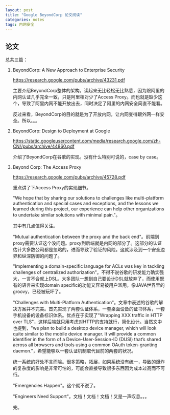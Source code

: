 ```yaml
---
layout: post
title: "Google BeyondCorp 论文阅读"
categories: notes
tags: 内网安全
---
```


## 论文

总共三篇：

1. BeyondCorp: A New Approach to Enterprise Security

    https://research.google.com/pubs/archive/43231.pdf
    
    主要介绍BeyondCorp整体的架构。读起来无比轻松无比熟悉，因为跟阿里的内网认证几乎完全一致，只是阿里相对少了Access Proxy。而也就是缺少这个，导致了阿里内网不能开放出去，同时决定了阿里的内网安全简直不能看。
    
    反过来看，BeyondCorp的目的就是为了开放内网，让内网变得跟外网一样安全。所以。。。

2. BeyondCorp: Design to Deployment at Google

    https://static.googleusercontent.com/media/research.google.com/zh-CN//pubs/archive/44860.pdf

    介绍了BeyondCorp在谷歌的实现。没有什么特别可说的，case by case。

3. Beyond Corp: The Access Proxy

    https://research.google.com/pubs/archive/45728.pdf

    重点讲了下Access Proxy的实现细节。
    
    "We hope that by sharing
our solutions to challenges like multi-platform authentication
and special cases and exceptions, and the lessons we learned
during this project, our experience can help other organizations
to undertake similar solutions with minimal pain."。

    其中有几点值得关注。
    
    "Mutual authentication between the proxy and the back end"。前端到proxy需要认证这个没问题。proxy到后端就是内网的部分了。这部分的认证估计大多数公司都是忽略的，进而导致了验证的风险。这就涉及到一个安全边界和纵深防御的问题了。
    
    "Implementing a domain-specific language for ACLs was key in
tackling challenges of centralized authorization"。不得不说谷歌的研发能力确实强大，一言不合就上DSL。大多团队一想到自己要设计DSL就放弃了，而使用既有的语言来实现domain specific的功能又容易被用户滥用，像JAVA世界里的groovy，已经被玩坏了。

    "Challenges with Multi-Platform Authentication"。文章中表述的谷歌的解决方案并不完美。首先实现了两套认证体系，一套桌面设备的证书体系，一套手机设备的设备标识体系。优点在于实现了"Wrapping XXX traffic in HTTP over TLS"，这样后端就只用考虑对HTTP的支持就行，简化设计。当然文中也提到，"we plan to build
a desktop device manager, which will look quite similar to the
mobile device manager. It will provide a common identifier in the
form of a Device-User-Session-ID (DUSI) that’s shared across
all browsers and tools using a common OAuth token-granting
daemon."，希望能够以一套认证机制取代目前的两套的状况。

    统一系统的好处不言而喻。很多策略，拓展，如果系统没有统一，导致的爆炸的复杂度的影响是非常可怕的，可能会直接导致很多东西因为成本过高而不可行。
    
    "Emergencies Happen"。这个就不说了。
    
    "Engineers Need Support"。文档！文档！文档！又是一声叹息。。。
    
    完。














    


    

